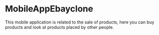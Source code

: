 # MobileAppEbayclone


This mobile application is related to the sale of products, here you can buy products and look at products placed by other people.
